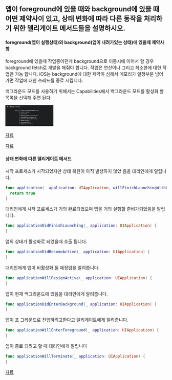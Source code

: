 ## 앱이 foreground에 있을 때와 background에 있을 때 어떤 제약사이 있고, 상태 변화에 따라 다른 동작을 처리하기 위한 델리게이트 메서드들을 설명하시오.

#### foreground(앱이 실행상태)와 background(앱이 내려가있는 상태)에 있을때 제약사항

foreground에 있을때 작업중이던게  background으로 이동시에 이어서 할 경우 background fetch로 개발을 해줘야 합니다. 작업은 연산이나  그리고 최소한에 대한 작업만 가능 합니다. iOS는 background에 대한 제약이 심해서 메모리가 일정부분 넘어가면 작업에 대한 쓰레드를 종료 시킵니다. 

백그라운드 모드를 사용하기 위해서는 Capabilities에서 백그라운드 모드를 활성화 할 목록을 선택해 주면 된다.

<img src="/images/backgroundmodes.png" width="150"/>



[자료](https://medium.com/cashwalk/ios-background-mode-9bf921f1c55b)

[자료](https://kka7.tistory.com/133)

#### 상태 변화에 따른 델리게이트 메서드

시작 프로세스가 시작되었지만 상태 복원이 아직 발생하지 않았 음을 대리인에게 알립니다.

```swift
func application(_ application: UIApplication, willFinishLaunchingWithOptions launchOptions: [UIApplication.LaunchOptionsKey : Any]? = nil) -> Bool {
  return true
}
```

대리인에게 시작 프로세스가 거의 완료되었으며 앱을 거의 실행할 준비가되었음을 알립니다.

```swift
func applicationDidFinishLaunching(_ application: UIApplication) {
}	
```

앱의 상태가 활성화로 되었을때 호출 됩니다.

```swift
func applicationDidBecomeActive(_ application: UIApplication) {
}
```

대리인에게 앱이 비활성화 될 예정임을 알려줍니다.

```swift
func applicationWillResignActive(_ application: UIApplication) {
}
```

앱이 현재 백그라운드에 있음을 대리인에게 알려줍니다.

```swift
func applicationDidEnterBackground(_ application: UIApplication) {
}
```

앱이 포 그라운드로 진입하려고한다고 델리게이트에게 알려줍니다.

```swift
func applicationWillEnterForeground(_ application: UIApplication) {
}
```

앱이 종료 되려고 할 때 대리인에게 알립니다

```swift
func applicationWillTerminate(_ application: UIApplication) {
}
```

[자료](https://blog.yagom.net/480)

